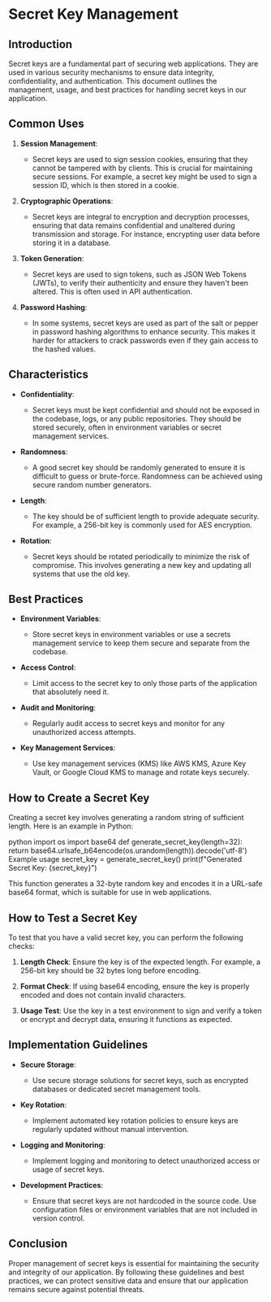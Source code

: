 # Secret Key Management

## Introduction
Secret keys are a fundamental part of securing web applications. They are used in various security mechanisms to ensure data integrity, confidentiality, and authentication. This document outlines the management, usage, and best practices for handling secret keys in our application.

## Common Uses

1. **Session Management**: 
   - Secret keys are used to sign session cookies, ensuring that they cannot be tampered with by clients. This is crucial for maintaining secure sessions. For example, a secret key might be used to sign a session ID, which is then stored in a cookie.

2. **Cryptographic Operations**: 
   - Secret keys are integral to encryption and decryption processes, ensuring that data remains confidential and unaltered during transmission and storage. For instance, encrypting user data before storing it in a database.

3. **Token Generation**: 
   - Secret keys are used to sign tokens, such as JSON Web Tokens (JWTs), to verify their authenticity and ensure they haven't been altered. This is often used in API authentication.

4. **Password Hashing**: 
   - In some systems, secret keys are used as part of the salt or pepper in password hashing algorithms to enhance security. This makes it harder for attackers to crack passwords even if they gain access to the hashed values.

## Characteristics

- **Confidentiality**: 
  - Secret keys must be kept confidential and should not be exposed in the codebase, logs, or any public repositories. They should be stored securely, often in environment variables or secret management services.

- **Randomness**: 
  - A good secret key should be randomly generated to ensure it is difficult to guess or brute-force. Randomness can be achieved using secure random number generators.

- **Length**: 
  - The key should be of sufficient length to provide adequate security. For example, a 256-bit key is commonly used for AES encryption.

- **Rotation**: 
  - Secret keys should be rotated periodically to minimize the risk of compromise. This involves generating a new key and updating all systems that use the old key.

## Best Practices

- **Environment Variables**: 
  - Store secret keys in environment variables or use a secrets management service to keep them secure and separate from the codebase.

- **Access Control**: 
  - Limit access to the secret key to only those parts of the application that absolutely need it.

- **Audit and Monitoring**: 
  - Regularly audit access to secret keys and monitor for any unauthorized access attempts.

- **Key Management Services**: 
  - Use key management services (KMS) like AWS KMS, Azure Key Vault, or Google Cloud KMS to manage and rotate keys securely.

## How to Create a Secret Key

Creating a secret key involves generating a random string of sufficient length. Here is an example in Python:

python
import os
import base64
def generate_secret_key(length=32):
return base64.urlsafe_b64encode(os.urandom(length)).decode('utf-8')
Example usage
secret_key = generate_secret_key()
print(f"Generated Secret Key: {secret_key}")

This function generates a 32-byte random key and encodes it in a URL-safe base64 format, which is suitable for use in web applications.

## How to Test a Secret Key

To test that you have a valid secret key, you can perform the following checks:

1. **Length Check**: Ensure the key is of the expected length. For example, a 256-bit key should be 32 bytes long before encoding.

2. **Format Check**: If using base64 encoding, ensure the key is properly encoded and does not contain invalid characters.

3. **Usage Test**: Use the key in a test environment to sign and verify a token or encrypt and decrypt data, ensuring it functions as expected.

## Implementation Guidelines

- **Secure Storage**: 
  - Use secure storage solutions for secret keys, such as encrypted databases or dedicated secret management tools.

- **Key Rotation**: 
  - Implement automated key rotation policies to ensure keys are regularly updated without manual intervention.

- **Logging and Monitoring**: 
  - Implement logging and monitoring to detect unauthorized access or usage of secret keys.

- **Development Practices**: 
  - Ensure that secret keys are not hardcoded in the source code. Use configuration files or environment variables that are not included in version control.

## Conclusion
Proper management of secret keys is essential for maintaining the security and integrity of our application. By following these guidelines and best practices, we can protect sensitive data and ensure that our application remains secure against potential threats.